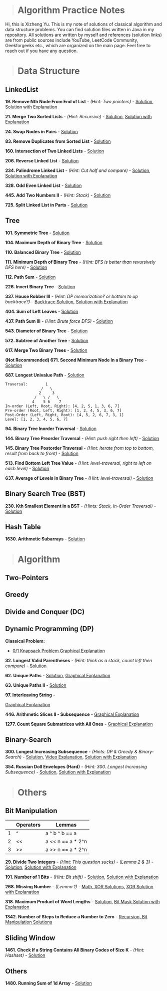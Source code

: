 > # Algorithm Practice Notes

Hi, this is Xizheng Yu. This is my note of solutions of classical algorithm and data structure problems. You can find solution files written in Java in my repository. All solutions are written by myself and references (solution links) are from public sources include YouTube, LeetCode Community, Geekforgeeks etc., which are organized on the main page. Feel free to reach out if you have any question.

> # Data Structure

## LinkedList

**19. Remove Nth Node From End of List** - *(Hint: Two pointers)* -
[Solution](./data-structures/linked-list/19.java),
[Solution with Explanation](https://leetcode.com/problems/remove-nth-node-from-end-of-list/discuss/8804/Simple-Java-solution-in-one-pass)

**21. Merge Two Sorted Lists** - *(Hint: Recursive)* -
[Solution](./data-structures/linked-list/21.java),
[Solution with Explanation](https://leetcode.com/problems/merge-two-sorted-lists/discuss/1405588/100-or-Java-or-Clear-Code-%2B-Explanation)

**24. Swap Nodes in Pairs** -
[Solution](./data-structures/linked-list/24.java)

**83. Remove Duplicates from Sorted List** -
[Solution](./data-structures/linked-list/83.java)

**160. Intersection of Two Linked Lists** -
[Solution](./data-structures/linked-list/160.java)

**206. Reverse Linked List** -
[Solution](./data-structures/linked-list/206.java)

**234. Palindrome Linked List** - *(Hint: Cut half and compare)* -
[Solution](./data-structures/linked-list/234.java),
[Solution with Explanation](https://leetcode.com/problems/palindrome-linked-list/discuss/64501/Java-easy-to-understand)

**328. Odd Even Linked List** -
[Solution](./data-structures/linked-list/328.java)

**445. Add Two Numbers II** - *(Hint: Stack)* -
[Solution](./data-structures/linked-list/445.java)

**725. Split Linked List in Parts** -
[Solution](./data-structures/linked-list/725.java)

## Tree

**101. Symmetric Tree** -
[Solution](./data-structures/tree/101.java)

**104. Maximum Depth of Binary Tree** -
[Solution](./data-structures/tree/104.java)

**110. Balanced Binary Tree** -
[Solution](./data-structures/tree/110.java)

**111. Minimum Depth of Binary Tree** - *(Hint: BFS is better than revursively DFS here)* -
[Solution](./data-structures/tree/111.java)

**112. Path Sum** -
[Solution](./data-structures/tree/112.java)

**226. Invert Binary Tree** -
[Solution](./data-structures/tree/226.java)

**337. House Robber III** - *(Hint: DP memorization? or bottom to up backtrace?)* -
[Backtrace Solution](./data-structures/tree/337.java), 
[Solution with Explanation](https://leetcode.com/problems/house-robber-iii/discuss/79330/Step-by-step-tackling-of-the-problem)

**404. Sum of Left Leaves** -
[Solution](./data-structures/tree/404.java)

**437. Path Sum III** - *(Hint: Brute force DFS)* -
[Solution](./data-structures/tree/437.java)

**543. Diameter of Binary Tree** -
[Solution](./data-structures/tree/543.java)

**572. Subtree of Another Tree** -
[Solution](./data-structures/tree/572.java)

**617. Merge Two Binary Trees** -
[Solution](./data-structures/tree/617.java)

**(Not Recommended) 671. Second Minimum Node In a Binary Tree** -
[Solution](./data-structures/tree/671.java)

**687. Longest Univalue Path** -
[Solution](./data-structures/tree/687.java)

```
Traversal:        1           
                /   \
               2     3       
             /   \ /   \     
            4    5 6    7    
In-order (Left, Root, Right): [4, 2, 5, 1, 3, 6, 7]
Pre-order (Root, Left, Right): [1, 2, 4, 5, 3, 6, 7]
Post-Order (Left, Right, Root): [4, 5, 2, 6, 7, 3, 1]
Level: [1, 2, 3, 4, 5, 6, 7]
```

**94. Binary Tree Inorder Traversal** -
[Solution](./data-structures/tree/94.java)

**144. Binary Tree Preorder Traversal** - *(Hint: push right then left)* -
[Solution](./data-structures/tree/144.java)

**145. Binary Tree Postorder Traversal** - *(Hint: Iterate from top to bottom, result from back to front)* -
[Solution](./data-structures/tree/145.java)

**513. Find Bottom Left Tree Value** - *(Hint: level-traversal, right to left on each level)* -
[Solution](./data-structures/tree/513.java)

**637. Average of Levels in Binary Tree** - *(Hint: level-traversal)* - [Solution](./data-structures/tree/637.java)


## Binary Search Tree (BST)
**230. Kth Smallest Element in a BST** - *(Hints: Stack, In-Order Traversal)* -
[Solution](./data-structures/bst/230.java)

## Hash Table

**1630. Arithmetic Subarrays** -
[Solution](./data-structures/hash/1630.java)

> # Algorithm

## Two-Pointers

## Greedy

## Divide and Conquer (DC)

## Dynamic Programming (DP)

**Classical Problem:**

- [0/1 Knapsack Problem Graphical Explanation](https://leetcode.com/discuss/study-guide/1152328/01-Knapsack-Problem-and-Dynamic-Programming)

**32. Longest Valid Parentheses** - *(Hint: think as a stack, count left then compare)* -
[Solution](./algorithm/dp/32.java)

**62. Unique Paths** -
[Solution](./algorithm/dp/62.java),
[Graphical Explanation](https://leetcode.com/problems/unique-paths/discuss/405983/Easy-understand-Java-Solutions-with-Explanations-(DP-Top-down-Bottom-up-Linear-Space))

**63. Unique Paths II** -
[Solution](./algorithm/dp/63.java)

**97. Interleaving String** -

[Graphical Explanation](https://leetcode.com/problems/interleaving-string/discuss/1468511/Simple-Explanation-for-Bottom-up-Approach-with-diagrams)

**446. Arithmetic Slices II - Subsequence** -
[Graphical Explanation](https://leetcode.com/problems/arithmetic-slices-ii-subsequence/discuss/1455658/C%2B%2BJavaPython-DP-with-Picture-explained-Clean-and-Concisev)

**1277. Count Square Submatrices with All Ones** -
[Graphical Explanation](https://leetcode.com/problems/count-square-submatrices-with-all-ones/discuss/643429/Python-DP-Solution-%2B-Thinking-Process-Diagrams-(O(mn)-runtime-O(1)-space))


## Binary-Search

**300. Longest Increasing Subsequence** - *(Hints: DP & Greedy & Binary-Search)* -
[Solution](./algorithm/binary-search/300.java),
[Video Explanation](https://www.youtube.com/watch?v=l2rCz7skAlk),
[Solution with Explanation](https://leetcode.com/problems/longest-increasing-subsequence/discuss/74824/JavaPython-Binary-search-O(nlogn)-time-with-explanation)

**354. Russian Doll Envelopes (Hard)** - *(Hint: 300. Longest Increasing Subsequence)* -
[Solution](./algorithm/binary-search/354.java),
[Solution with Explanation](https://leetcode.com/problems/russian-doll-envelopes/discuss/82763/Java-NLogN-Solution-with-Explanation)

> # Others

## Bit Manipulation

|  | Operators | Lemmas
| --- | --- | --- 
| 1 | ^ | a ^ b ^ b == a
| 2 | << | a << n == a * 2^n
| 3 | >> | a >> n == a * 2^n

**29. Divide Two Integers** - *(Hint: This question sucks)* -
*(Lemma 2 & 3)* -
[Solution](./others/bit/29.java),
[Solution with Explanation](https://leetcode.com/problems/divide-two-integers/discuss/1327339/Java-or-0ms-or-100-faster-or-Obeys-all-conditions)

**191. Number of 1 Bits** - *(Hint: Bit shift)* -
[Solution](./others/bit/191.java),
[Solution with Explanation](https://leetcode.com/problems/number-of-1-bits/discuss/55099/Simple-Java-Solution-Bit-Shifting)

**268. Missing Number** - *(Lemma 1)* -
[Math, XOR Solutions](./others/bit/268.java),
[XOR Solution with Explanation](https://leetcode.com/problems/missing-number/discuss/69791/4-Line-Simple-Java-Bit-Manipulate-Solution-with-Explaination)

**318. Maximum Product of Word Lengths** - 
[Solution](./others/bit/318.java),
[Bit Mask Solution with Explanation](https://leetcode.com/problems/maximum-product-of-word-lengths/discuss/1212054/Java-beats-100-with-Explanation)

**1342. Number of Steps to Reduce a Number to Zero** -
[Recursion, Bit Manipulation Solutions](./others/bit/1342.java)

## Sliding Window
**1461. Check If a String Contains All Binary Codes of Size K** - *(Hint: Hashset)* - [Solution](./others/sliding-window/1461.java)

## Others
**1480. Running Sum of 1d Array** -
[Solution](./others/others/1480.java)